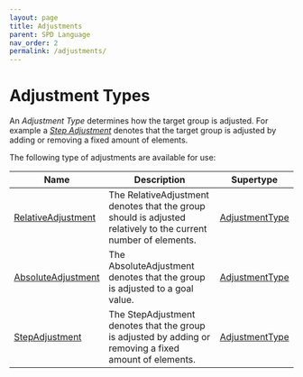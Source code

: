 ```yaml
---
layout: page
title: Adjustments
parent: SPD Language
nav_order: 2
permalink: /adjustments/
---
```


# Adjustment Types

An *Adjustment Type* determines how the target group is adjusted. For example a [*Step Adjustment*](../docu/#deunistuttgartsqaslingshotspdadjustmentsStepAdjustment) denotes that the target group is adjusted by adding or removing a fixed amount of elements.

The following type of adjustments are available for use: 

| Name               | Description                                                                                                    | Supertype      |
|--------------------|----------------------------------------------------------------------------------------------------------------|----------------|
| [RelativeAdjustment](../docu/#deunistuttgartsqaslingshotspdadjustmentsRelativeAdjustment) | The RelativeAdjustment denotes that the group should is adjusted relatively to the current number of elements. | [AdjustmentType](../docu/#deunistuttgartsqaslingshotspdadjustmentsAdjustmentType) |
| [AbsoluteAdjustment](../docu/#deunistuttgartsqaslingshotspdadjustmentsAbsoluteAdjustment) | The AbsoluteAdjustment denotes that the group is adjusted to a goal value.                                     | [AdjustmentType](../docu/#deunistuttgartsqaslingshotspdadjustmentsAdjustmentType) |
| [StepAdjustment](../docu/#deunistuttgartsqaslingshotspdadjustmentsStepAdjustment)   | The StepAdjustment denotes that the group is adjusted by adding or removing a fixed amount of elements.        | [AdjustmentType](../docu/#deunistuttgartsqaslingshotspdadjustmentsAdjustmentType) |
